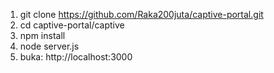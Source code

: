 1. git clone https://github.com/Raka200juta/captive-portal.git
2. cd captive-portal/captive
3. npm install
4. node server.js
5. buka: http://localhost:3000
